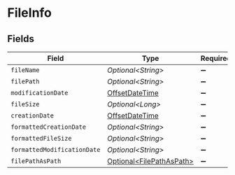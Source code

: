 # FileInfo


## Fields

| Field                                                                                     | Type                                                                                      | Required                                                                                  | Description                                                                               |
| ----------------------------------------------------------------------------------------- | ----------------------------------------------------------------------------------------- | ----------------------------------------------------------------------------------------- | ----------------------------------------------------------------------------------------- |
| `fileName`                                                                                | *Optional\<String>*                                                                       | :heavy_minus_sign:                                                                        | N/A                                                                                       |
| `filePath`                                                                                | *Optional\<String>*                                                                       | :heavy_minus_sign:                                                                        | N/A                                                                                       |
| `modificationDate`                                                                        | [OffsetDateTime](https://docs.oracle.com/javase/8/docs/api/java/time/OffsetDateTime.html) | :heavy_minus_sign:                                                                        | N/A                                                                                       |
| `fileSize`                                                                                | *Optional\<Long>*                                                                         | :heavy_minus_sign:                                                                        | N/A                                                                                       |
| `creationDate`                                                                            | [OffsetDateTime](https://docs.oracle.com/javase/8/docs/api/java/time/OffsetDateTime.html) | :heavy_minus_sign:                                                                        | N/A                                                                                       |
| `formattedCreationDate`                                                                   | *Optional\<String>*                                                                       | :heavy_minus_sign:                                                                        | N/A                                                                                       |
| `formattedFileSize`                                                                       | *Optional\<String>*                                                                       | :heavy_minus_sign:                                                                        | N/A                                                                                       |
| `formattedModificationDate`                                                               | *Optional\<String>*                                                                       | :heavy_minus_sign:                                                                        | N/A                                                                                       |
| `filePathAsPath`                                                                          | [Optional\<FilePathAsPath>](../../models/components/FilePathAsPath.md)                    | :heavy_minus_sign:                                                                        | N/A                                                                                       |